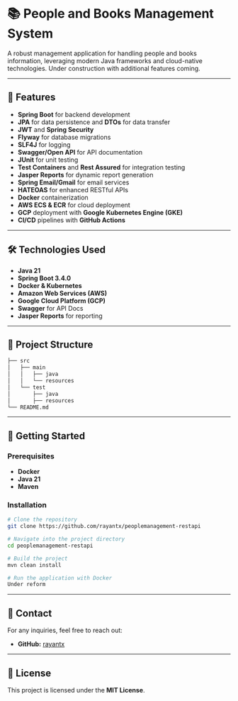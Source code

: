 # 📚 People and Books Management System

A robust management application for handling people and books information, leveraging modern Java frameworks and cloud-native technologies. Under construction with additional features coming.

---

## 🚀 Features

- **Spring Boot** for backend development
- **JPA** for data persistence and **DTOs** for data transfer
- **JWT** and **Spring Security**
- **Flyway** for database migrations
- **SLF4J** for logging
- **Swagger/Open API** for API documentation
- **JUnit** for unit testing
- **Test Containers** and **Rest Assured** for integration testing
- **Jasper Reports** for dynamic report generation
- **Spring Email/Gmail** for email services
- **HATEOAS** for enhanced RESTful APIs
- **Docker** containerization
- **AWS ECS & ECR** for cloud deployment
- **GCP** deployment with **Google Kubernetes Engine (GKE)**
- **CI/CD** pipelines with **GitHub Actions**

---

## 🛠️ Technologies Used

- **Java 21**
- **Spring Boot 3.4.0**
- **Docker & Kubernetes**
- **Amazon Web Services (AWS)**
- **Google Cloud Platform (GCP)**
- **Swagger** for API Docs
- **Jasper Reports** for reporting

---

## 📂 Project Structure

```bash
├── src
│   ├── main
│   │   ├── java
│   │   └── resources
│   └── test
│       ├── java
│       ├── resources
└── README.md
```

---

## 🚀 Getting Started

### Prerequisites

- **Docker**
- **Java 21**
- **Maven**

### Installation

```bash
# Clone the repository
git clone https://github.com/rayantx/peoplemanagement-restapi

# Navigate into the project directory
cd peoplemanagement-restapi

# Build the project
mvn clean install

# Run the application with Docker
Under reform
```

---

## 📧 Contact

For any inquiries, feel free to reach out:

- **GitHub:** [rayantx](https://github.com/rayantx)

---

## 📝 License

This project is licensed under the **MIT License**.
